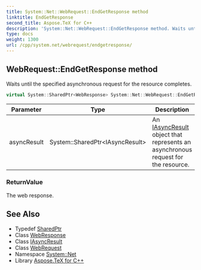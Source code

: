 ```yaml
---
title: System::Net::WebRequest::EndGetResponse method
linktitle: EndGetResponse
second_title: Aspose.TeX for C++
description: 'System::Net::WebRequest::EndGetResponse method. Waits until the specified asynchronous request for the resource completes in C++.'
type: docs
weight: 1300
url: /cpp/system.net/webrequest/endgetresponse/
---
```

## WebRequest::EndGetResponse method


Waits until the specified asynchronous request for the resource completes.

```cpp
virtual System::SharedPtr<WebResponse> System::Net::WebRequest::EndGetResponse(System::SharedPtr<IAsyncResult> asyncResult)=0
```


| Parameter | Type | Description |
| --- | --- | --- |
| asyncResult | System::SharedPtr\<IAsyncResult\> | An [IAsyncResult](../../../system/iasyncresult/) object that represents an asynchronous request for the resource. |

### ReturnValue

The web response.

## See Also

* Typedef [SharedPtr](../../../system/sharedptr/)
* Class [WebResponse](../../webresponse/)
* Class [IAsyncResult](../../../system/iasyncresult/)
* Class [WebRequest](../)
* Namespace [System::Net](../../)
* Library [Aspose.TeX for C++](../../../)
